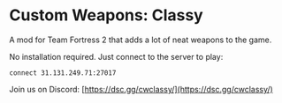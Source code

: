 # Custom Weapons: Classy

A mod for Team Fortress 2 that adds a lot of neat weapons to the game.

No installation required. Just connect to the server to play:

```
connect 31.131.249.71:27017
```

Join us on Discord: [https://dsc.gg/cwclassy/](https://dsc.gg/cwclassy/)
